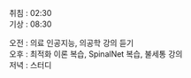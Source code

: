 취침 : 02:30  
기상 : 08:30  
  
오전 : 의료 인공지능, 의공학 강의 듣기  
오후 : 최적화 이론 복습, SpinalNet 복습, 불세통 강의  
저녁 : 스터디

